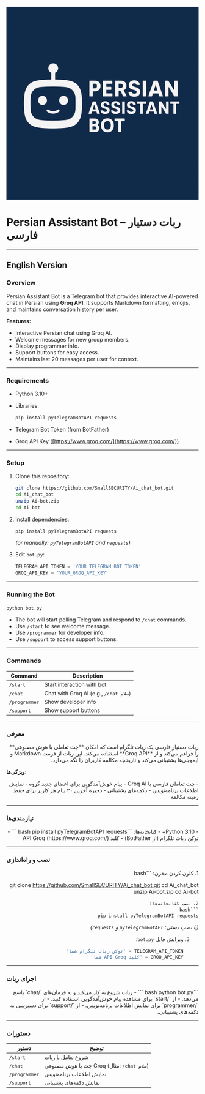 ![My Image](https://github.com/SmallSECURITY/Ai-Bot/blob/main/Aichat.png?raw=true)
# Persian Assistant Bot – ربات دستیار فارسی

---

## English Version

### Overview

Persian Assistant Bot is a Telegram bot that provides interactive AI-powered chat in Persian using **Groq API**.
It supports Markdown formatting, emojis, and maintains conversation history per user.

**Features:**

* Interactive Persian chat using Groq AI.
* Welcome messages for new group members.
* Display programmer info.
* Support buttons for easy access.
* Maintains last 20 messages per user for context.

---

### Requirements

* Python 3.10+
* Libraries:

  ```bash
  pip install pyTelegramBotAPI requests
  ```
* Telegram Bot Token (from BotFather)
* Groq API Key ([https://www.groq.com/](https://www.groq.com/))

---

### Setup

1. Clone this repository:

   ```bash
   git clone https://github.com/SmallSECURITY/Ai_chat_bot.git
   cd Ai_chat_bot
   unzip Ai-bot.zip
   cd Ai-bot
   ```

2. Install dependencies:

   ```bash
   pip install pyTelegramBotAPI requests

   ```

   *(or manually: `pyTelegramBotAPI` and `requests`)*

3. Edit `bot.py`:

   ```python
   TELEGRAM_API_TOKEN = 'YOUR_TELEGRAM_BOT_TOKEN'
   GROQ_API_KEY = 'YOUR_GROQ_API_KEY'
   ```

---

### Running the Bot

```bash
python bot.py
```

* The bot will start polling Telegram and respond to `/chat` commands.
* Use `/start` to see welcome message.
* Use `/programmer` for developer info.
* Use `/support` to access support buttons.

---

### Commands

| Command       | Description                            |
| ------------- | -------------------------------------- |
| `/start`      | Start interaction with bot             |
| `/chat`       | Chat with Groq AI (e.g., `/chat سلام`) |
| `/programmer` | Show developer info                    |
| `/support`    | Show support buttons                   |

---



### معرفی

<div dir="rtl">
ربات دستیار فارسی یک ربات تلگرام است که امکان **چت تعاملی با هوش مصنوعی** را فراهم می‌کند و از **Groq API** استفاده می‌کند.  
این ربات از فرمت Markdown و ایموجی‌ها پشتیبانی می‌کند و تاریخچه مکالمه کاربران را نگه می‌دارد.
</div>

**ویژگی‌ها:**

<div dir="rtl">
- چت تعاملی فارسی با Groq AI  
- پیام خوش‌آمدگویی برای اعضای جدید گروه  
- نمایش اطلاعات برنامه‌نویس  
- دکمه‌های پشتیبانی  
- ذخیره آخرین ۲۰ پیام هر کاربر برای حفظ زمینه مکالمه  
</div>

---

### نیازمندی‌ها

<div dir="rtl">
- Python 3.10+  
- کتابخانه‌ها:
  ```bash
  pip install pyTelegramBotAPI requests
  ```
- توکن ربات تلگرام (از BotFather)
- کلید API Groq (https://www.groq.com/)
</div>

---

### نصب و راه‌اندازی

<div dir="rtl">
1. کلون کردن مخزن:
   ```bash

   git clone https://github.com/SmallSECURITY/Ai_chat_bot.git
   cd Ai_chat_bot
   unzip Ai-bot.zip
   cd Ai-bot
   
   ```
2. نصب کتابخانه‌ها:
   ```bash
   pip install pyTelegramBotAPI requests

   ```
   *(یا نصب دستی: `pyTelegramBotAPI` و `requests`)*

3. ویرایش فایل `bot.py`:

   ```python
   TELEGRAM_API_TOKEN = 'توکن ربات تلگرام شما'
   GROQ_API_KEY = 'کلید API Groq شما'
   ```

</div>

---

### اجرای ربات

<div dir="rtl">
```bash
python bot.py
```
- ربات شروع به کار می‌کند و به فرمان‌های `/chat` پاسخ می‌دهد.  
- از `/start` برای مشاهده پیام خوش‌آمدگویی استفاده کنید.  
- از `/programmer` برای نمایش اطلاعات برنامه‌نویس.  
- از `/support` برای دسترسی به دکمه‌های پشتیبانی.
</div>

---

### دستورات

| دستور         | توضیح                                      |
| ------------- | ------------------------------------------ |
| `/start`      | شروع تعامل با ربات                         |
| `/chat`       | چت با هوش مصنوعی Groq (مثال: `/chat سلام`) |
| `/programmer` | نمایش اطلاعات برنامه‌نویس                  |
| `/support`    | نمایش دکمه‌های پشتیبانی                    |
